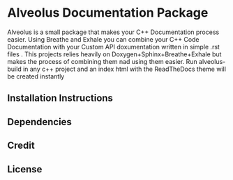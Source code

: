 # Alveolus Documentation Package
Alveolus is a small package that makes your C++ Documentation process easier. Using Breathe and Exhale you can combine 
your C++ Code Documentation with your Custom API doxumentation written in simple .rst files .
This projects relies heavily on Doxygen+Sphinx+Breathe+Exhale but makes the process of combining them nad using them 
easier. Run alveolus-build in any c++ project and an index html with the ReadTheDocs theme will be created instantly

## Installation Instructions

## Dependencies

## Credit

## License
